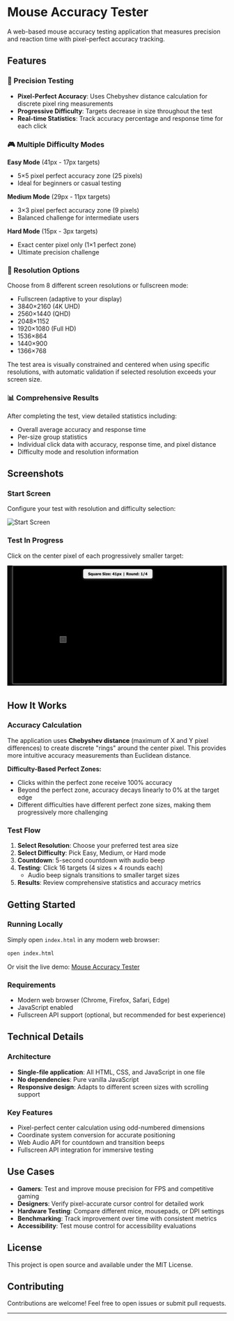 # Mouse Accuracy Tester

A web-based mouse accuracy testing application that measures precision and reaction time with pixel-perfect accuracy tracking.

## Features

### 🎯 Precision Testing
- **Pixel-Perfect Accuracy**: Uses Chebyshev distance calculation for discrete pixel ring measurements
- **Progressive Difficulty**: Targets decrease in size throughout the test
- **Real-time Statistics**: Track accuracy percentage and response time for each click

### 🎮 Multiple Difficulty Modes

**Easy Mode** (41px - 17px targets)
- 5×5 pixel perfect accuracy zone (25 pixels)
- Ideal for beginners or casual testing

**Medium Mode** (29px - 11px targets)
- 3×3 pixel perfect accuracy zone (9 pixels)
- Balanced challenge for intermediate users

**Hard Mode** (15px - 3px targets)
- Exact center pixel only (1×1 perfect zone)
- Ultimate precision challenge

### 📐 Resolution Options
Choose from 8 different screen resolutions or fullscreen mode:
- Fullscreen (adaptive to your display)
- 3840×2160 (4K UHD)
- 2560×1440 (QHD)
- 2048×1152
- 1920×1080 (Full HD)
- 1536×864
- 1440×900
- 1366×768

The test area is visually constrained and centered when using specific resolutions, with automatic validation if selected resolution exceeds your screen size.

### 📊 Comprehensive Results

After completing the test, view detailed statistics including:
- Overall average accuracy and response time
- Per-size group statistics
- Individual click data with accuracy, response time, and pixel distance
- Difficulty mode and resolution information

## Screenshots

### Start Screen
Configure your test with resolution and difficulty selection:

![Start Screen](images/accuracy%20test%20settings.png)

### Test In Progress
Click on the center pixel of each progressively smaller target:

![Test In Progress](images/Accuracy%20test%20in%20progress.png)

## How It Works

### Accuracy Calculation

The application uses **Chebyshev distance** (maximum of X and Y pixel differences) to create discrete "rings" around the center pixel. This provides more intuitive accuracy measurements than Euclidean distance.

**Difficulty-Based Perfect Zones:**
- Clicks within the perfect zone receive 100% accuracy
- Beyond the perfect zone, accuracy decays linearly to 0% at the target edge
- Different difficulties have different perfect zone sizes, making them progressively more challenging

### Test Flow

1. **Select Resolution**: Choose your preferred test area size
2. **Select Difficulty**: Pick Easy, Medium, or Hard mode
3. **Countdown**: 5-second countdown with audio beep
4. **Testing**: Click 16 targets (4 sizes × 4 rounds each)
   - Audio beep signals transitions to smaller target sizes
5. **Results**: Review comprehensive statistics and accuracy metrics

## Getting Started

### Running Locally

Simply open `index.html` in any modern web browser:

```bash
open index.html
```

Or visit the live demo: [Mouse Accuracy Tester](https://crypto69.github.io/mouse-accuracy-tester/)

### Requirements

- Modern web browser (Chrome, Firefox, Safari, Edge)
- JavaScript enabled
- Fullscreen API support (optional, but recommended for best experience)

## Technical Details

### Architecture
- **Single-file application**: All HTML, CSS, and JavaScript in one file
- **No dependencies**: Pure vanilla JavaScript
- **Responsive design**: Adapts to different screen sizes with scrolling support

### Key Features
- Pixel-perfect center calculation using odd-numbered dimensions
- Coordinate system conversion for accurate positioning
- Web Audio API for countdown and transition beeps
- Fullscreen API integration for immersive testing

## Use Cases

- **Gamers**: Test and improve mouse precision for FPS and competitive gaming
- **Designers**: Verify pixel-accurate cursor control for detailed work
- **Hardware Testing**: Compare different mice, mousepads, or DPI settings
- **Benchmarking**: Track improvement over time with consistent metrics
- **Accessibility**: Test mouse control for accessibility evaluations

## License

This project is open source and available under the MIT License.

## Contributing

Contributions are welcome! Feel free to open issues or submit pull requests.

---


